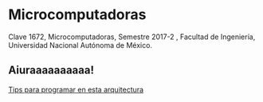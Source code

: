 # Microcomputadoras

Clave 1672, Microcomputadoras, Semestre 2017-2 , Facultad de Ingeniería, Universidad Nacional Autónoma de México.

## Aiuraaaaaaaaaa!

[Tips para programar en esta arquitectura](http://picprojects.org.uk/projects/pictips.htm)